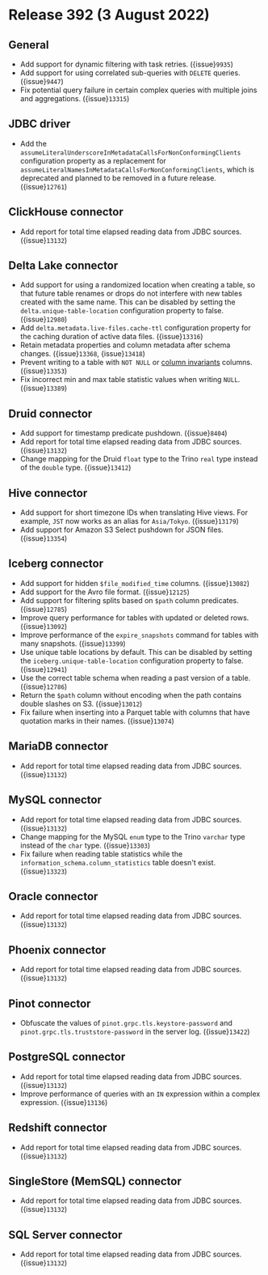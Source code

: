# Release 392 (3 August 2022)

## General

* Add support for dynamic filtering with task retries. ({issue}`9935`)
* Add support for using correlated sub-queries with ``DELETE`` queries. ({issue}`9447`) 
* Fix potential query failure in certain complex queries with multiple joins and
  aggregations. ({issue}`13315`)

## JDBC driver

* Add the ``assumeLiteralUnderscoreInMetadataCallsForNonConformingClients``
  configuration property as a replacement for
  ``assumeLiteralNamesInMetadataCallsForNonConformingClients``, which is
  deprecated and planned to be removed in a future release. ({issue}`12761`)

## ClickHouse connector

* Add report for total time elapsed reading data from JDBC sources. ({issue}`13132`)

## Delta Lake connector

* Add support for using a randomized location when creating a table, so that
  future table renames or drops do not interfere with new tables created with
  the same name. This can be disabled by setting the
  ``delta.unique-table-location`` configuration property to false. ({issue}`12980`)
* Add ``delta.metadata.live-files.cache-ttl`` configuration property for the
  caching duration of active data files. ({issue}`13316`)
* Retain metadata properties and column metadata after schema changes. ({issue}`13368`, {issue}`13418`)
* Prevent writing to a table with `NOT NULL` or
  [column invariants](https://github.com/delta-io/delta/blob/master/PROTOCOL.md#column-invariants)
  columns. ({issue}`13353`)
* Fix incorrect min and max table statistic values when writing `NULL`. ({issue}`13389`)

## Druid connector

* Add support for timestamp predicate pushdown. ({issue}`8404`)
* Add report for total time elapsed reading data from JDBC sources. ({issue}`13132`)
* Change mapping for the Druid `float` type to the Trino `real` type instead of
  the `double` type. ({issue}`13412`)

## Hive connector

* Add support for short timezone IDs when translating Hive views. For example,
  `JST` now works as an alias for `Asia/Tokyo`. ({issue}`13179`)
* Add support for Amazon S3 Select pushdown for JSON files. ({issue}`13354`)

## Iceberg connector

* Add support for hidden `$file_modified_time` columns. ({issue}`13082`)
* Add support for the Avro file format. ({issue}`12125`)
* Add support for filtering splits based on `$path` column predicates. ({issue}`12785`)
* Improve query performance for tables with updated or deleted rows. ({issue}`13092`)
* Improve performance of the `expire_snapshots` command for tables with many
  snapshots. ({issue}`13399`)
* Use unique table locations by default. This can be disabled by setting the
  ``iceberg.unique-table-location`` configuration property to false. ({issue}`12941`)
* Use the correct table schema when reading a past version of a table. ({issue}`12786`)
* Return the `$path` column without encoding when the path contains double
  slashes on S3. ({issue}`13012`)
* Fix failure when inserting into a Parquet table with columns that have
  quotation marks in their names. ({issue}`13074`)

## MariaDB connector

* Add report for total time elapsed reading data from JDBC sources. ({issue}`13132`)

## MySQL connector

* Add report for total time elapsed reading data from JDBC sources. ({issue}`13132`)
* Change mapping for the MySQL `enum` type to the Trino `varchar` type instead
  of the `char` type. ({issue}`13303`)
* Fix failure when reading table statistics while the
  `information_schema.column_statistics` table doesn't exist. ({issue}`13323`)

## Oracle connector

* Add report for total time elapsed reading data from JDBC sources. ({issue}`13132`)

## Phoenix connector

* Add report for total time elapsed reading data from JDBC sources. ({issue}`13132`)

## Pinot connector

* Obfuscate the values of `pinot.grpc.tls.keystore-password` and
  `pinot.grpc.tls.truststore-password` in the server log. ({issue}`13422`)

## PostgreSQL connector

* Add report for total time elapsed reading data from JDBC sources. ({issue}`13132`)
* Improve performance of queries with an `IN` expression within a complex
  expression. ({issue}`13136`)

## Redshift connector

* Add report for total time elapsed reading data from JDBC sources. ({issue}`13132`)

## SingleStore (MemSQL) connector

* Add report for total time elapsed reading data from JDBC sources. ({issue}`13132`)

## SQL Server connector

* Add report for total time elapsed reading data from JDBC sources. ({issue}`13132`)
